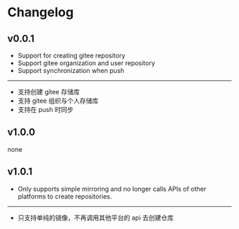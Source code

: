 # Changelog

## v0.0.1

- Support for creating gitee repository
- Support gitee organization and user repository
- Support synchronization when push

---

- 支持创建 gitee 存储库
- 支持 gitee 组织与个人存储库
- 支持在 push 时同步

## v1.0.0

none

## v1.0.1

- Only supports simple mirroring and no longer calls APIs of other platforms to create repositories.

---

- 只支持单纯的镜像，不再调用其他平台的 api 去创建仓库
